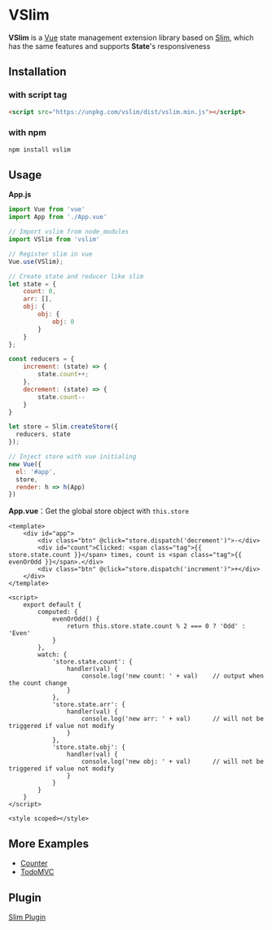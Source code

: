 # VSlim

**VSlim** is a [Vue](https://cn.vuejs.org/) state management extension library based on [Slim](/zh/intro.html), which has the same features and supports **State**'s responsiveness

## Installation

### with script tag

```html
<script src="https://unpkg.com/vslim/dist/vslim.min.js"></script>
```

### with npm

```bash
npm install vslim
```

## Usage

**App.js**

```javascript
import Vue from 'vue'
import App from './App.vue'

// Import vslim from node_modules
import VSlim from 'vslim'

// Register slim in vue
Vue.use(VSlim);

// Create state and reducer like slim
let state = {
    count: 0,
    arr: [],
    obj: {
        obj: {
            obj: 0
        }
    }
};

const reducers = {
    increment: (state) => {
        state.count++;
    },
    decrement: (state) => {
        state.count--
    }
}

let store = Slim.createStore({
  reducers, state
});

// Inject store with vue initialing
new Vue({
  el: '#app',
  store,
  render: h => h(App)
})
```

**App.vue**：Get the global store object with `this.store`

```vue
<template>
    <div id="app">
        <div class="btn" @click="store.dispatch('decrement')">-</div>
        <div id="count">Clicked: <span class="tag">{{ store.state.count }}</span> times, count is <span class="tag">{{ evenOrOdd }}</span>.</div>
        <div class="btn" @click="store.dispatch('increment')">+</div>
    </div>
</template>

<script>
    export default {
        computed: {
            evenOrOdd() {
                return this.store.state.count % 2 === 0 ? 'Odd' : 'Even'
            }
        },
        watch: {
            'store.state.count': {
                handler(val) {
                    console.log('new count: ' + val)    // output when the count change
                }
            },
            'store.state.arr': {
                handler(val) {
                    console.log('new arr: ' + val)      // will not be triggered if value not modify 
                }
            },
            'store.state.obj': {
                handler(val) {
                    console.log('new obj: ' + val)      // will not be triggered if value not modify
                }
            }
        }
    }
</script>

<style scoped></style>
```

## More Examples
* [Counter](https://github.com/victor0210/slim/tree/master/example/vue-counter)
* [TodoMVC](https://github.com/victor0210/slim/tree/master/example/vue-todomvc)

## Plugin
[Slim Plugin](/plugin.html)
